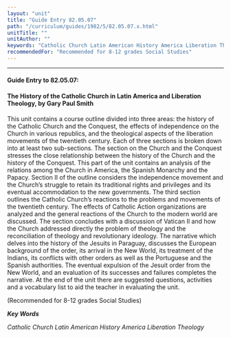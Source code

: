 ```yaml
---
layout: "unit"
title: "Guide Entry 82.05.07"
path: "/curriculum/guides/1982/5/82.05.07.x.html"
unitTitle: ""
unitAuthor: ""
keywords: "Catholic Church Latin American History America Liberation Theology"
recommendedFor: "Recommended for 8-12 grades Social Studies"
---
```

<body>
<hr/>
 <h4>
  Guide Entry to 82.05.07:
 </h4>
 <h4>
  The History of the Catholic Church in Latin America and Liberation Theology, by Gary Paul Smith
 </h4>
 This unit contains a course outline divided into three areas: the history of the Catholic Church and the Conquest, the effects of independence on the Church in various republics, and the theological aspects of the liberation movements of the twentieth century.  Each of three sections is broken down into at least two sub-sections.  The section on the Church and the Conquest stresses the close relationship between the history of the Church and the history of the Conquest. This part of the unit contains an analysis of the relations among the Church in America, the Spanish Monarchy and the Papacy.  Section II of the outline considers the independence movement and the Church’s struggle to retain its traditional rights and privileges and its eventual accommodation to the new governments.  The third section outlines the Catholic Church’s reactions to the problems and movements of the twentieth century.  The effects of Catholic Action organizations are analyzed and the general reactions of the Church to the modern world are discussed.  The section concludes with a discussion of Vatican II and how the Church addressed directly the problem of theology and the reconciliation of theology and revolutionary ideology.  The narrative which delves into the history of the Jesuits in Paraguay, discusses the European background of the order, its arrival in the New World, its treatment of the Indians, its conflicts with other orders as well as the Portuguese and the Spanish authorities.  The eventual expulsion of the Jesuit order from the New World, and an evaluation of its successes and failures completes the narrative.  At the end of the unit there are suggested questions, activities and a vocabulary list to aid the teacher in evaluating the unit.
 <p>
  (Recommended for 8-12 grades Social Studies)
 </p>
<p>
  <b>
   <i>
    Key Words
   </i>
  </b>
  <br/>
 </p>
 <p>
  <i>
   Catholic Church Latin American History America Liberation Theology
  </i>
 </p>

</body>